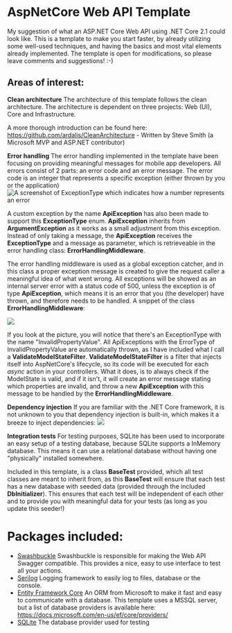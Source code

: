 
# AspNetCore Web API Template
My suggestion of what an ASP.NET Core Web API using .NET Core 2.1 could look like. This is a template to make you start faster, by already utilizing some well-used techniques, and having the basics and most vital elements already implemented. 
The template is open for modifications, so please leave comments and suggestions! :-)


## Areas of interest:

**Clean architecture**
The architecture of this template follows the clean architecture. The architecture is dependent on three projects: Web (UI), Core and Infrastructure.

A more thorough introduction can be found here: https://github.com/ardalis/CleanArchitecture - Written by Steve Smith (a Microsoft MVP and ASP.NET contributor)

**Error handling**
The error handling implemented in the template have been focusing on providing meaningful messages for mobile app developers. All errors consist of 2 parts: an error code and an error message.
The error code is an integer that represents a specific exception (either thrown by you or the application)
![A screenshot of ExceptionType which indicates how a number represents an error](https://i.imgur.com/C8bpfu2.png)

A custom exception by the name **ApiException** has also been made to support this **ExceptionType** enum.
**ApiException** inherits from **ArgumentException** as it works as a small adjustment from this exception. Instead of only taking a message, the **ApiException** receives the **ExceptionType** and a message as parameter,  which is retrieveable in the error handling class: **ErrorHandlingMiddleware**.

The error handling middleware is used as a global exception catcher, and in this class a proper exception message is created to give the request caller a meaningful idea of what went wrong.
All exceptions will be showed as an internal server error with a status code of 500, unless the exception is of type **ApiException**, which means it is an error that you (the developer) have thrown, and therefore needs to be handled.
A snippet of the class **ErrorHandlingMiddleware**:

![](https://i.imgur.com/TkVTWDP.png)

If you look at the picture, you will notice that there's an ExceptionType with the name "InvalidPropertyValue". All ApiExceptions with the ErrorType of InvalidPropertyValue are automatically thrown, as I have included what I call a **ValidateModelStateFilter**. **ValidateModelStateFilter** is a filter that injects itself into AspNetCore's lifecycle, so its code will be executed for each *async* action in your controllers. What it does, is to always check if the ModelState is valid, and if it isn't, it will create an error message stating which properties are invalid, and throw a new **ApiException** with this message to be handled by the **ErrorHandlingMiddleware**.


**Dependency injection**
If you are familiar with the .NET Core framework, it is not unknown to you that dependency injection is built-in, which makes it a breeze to inject dependencies:
![](https://i.imgur.com/fNDJ1CR.png)


**Integration tests**
For testing purposes, SQLite has been used to incorporate an easy setup of a testing database, because SQLite supports a InMemory database. This means it can use a relational database without having one "physically" installed somewhere. 

Included in this template, is a class **BaseTest** provided, which all test classes are meant to inherit from, as this **BaseTest** will ensure that each test has a new database with seeded data (provided through the included **DbInitializer**). This ensures that each test will be independent of each other and to provide you with meaningful data for your tests (as long as you update this seeder!)


# Packages included:
* [Swashbuckle](https://github.com/domaindrivendev/Swashbuckle)
        Swashbuckle is responsible for making the Web API Swagger compatible. This provides a nice, easy to use interface to test all your actions.
* [Serilog](https://github.com/serilog/serilog-aspnetcore)
        Logging framework to easily log to files, database or the console.
* [Entity Framework Core](https://github.com/aspnet/EntityFrameworkCore)
        An ORM from Microsoft to make it fast and easy to communicate with a database. This template uses a MSSQL server, but a list of database providers is available here: https://docs.microsoft.com/en-us/ef/core/providers/
* [SQLite](https://github.com/aspnet/Microsoft.Data.Sqlite)
		The database provider used for testing


